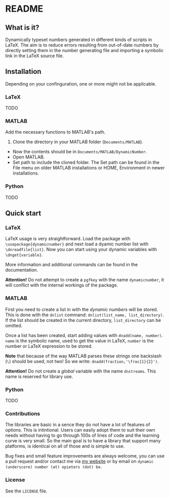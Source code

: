 README
======

What is it?
-----------

Dynamically typeset numbers generated in different kinds of scripts in LaTeX. The aim is to reduce errors resulting from out-of-date numbers by directly setting them in the number generating file and importing a symbolic link in the LaTeX source file.

Installation
------------

Depending on your confinguration, one or more might not be applicable.

### LaTeX

TODO

### MATLAB

Add the necessary functions to MATLAB's path. 

1. Clone the directory in your MATLAB folder (`Documents/MATLAB`).
*  Now the contents should be in `Documents/MATLAB/DynamicNumber`.
*  Open MATLAB.
*  Set path to include the cloned folder. The Set path can be found in the File menu on older MATLAB installations or HOME, Environment in newer installations.

### Python

TODO

Quick start
-----------

### LaTeX 

LaTeX usage is very straightforward. Load the package with `\usepackage{dynamicnumber}` and next load a dyamic number list with `\dnreadfile{list}`. Now you can start using your dynamic variables with `\dnget{variable}`.

More information and additional commands can be found in the documentation.

**Attention!** Do not attempt to create a `pgfkey` with the name `dynamicnumber`, it will conflict with the internal workings of the package.

### MATLAB

First you need to create a list in with the *dynamic numbers* will be stored. This is done with the `dnlist` command: `dnlist(list_name, list_directory)`. If the list should be created in the current directory, `list_directory` can be omitted.

Once a list has been created, start adding values with `dnadd(name, number)`. `name` is the symbolic name, used to get the value in LaTeX, `number` is the number or LaTeX expression to be stored. 

**Note** that because of the way MATLAB parses these strings one backslash (` \ `) should be used, not two! So we write: `dnadd(fraction,'\frac{1}{2}')`.

**Attention!** Do not create a *global* variable with the name `dnstreams`. This name is reserved for library use.

### Python

TODO

### Contributions

The libraries are basic in a sence they do not have a lot of features of options. This is intintional. Users can easily adopt them to suit their own needs without having to go through 100s of lines of code and the learning curve is very small. So the main goal is to have a library that support many platforms, is identical on all of those and is simple to use. 

Bug fixes and small feature improvements are always welcome, you can use a pull request and/or contact me via [my website](users.ugent.be/~opieters) or by email on `dynamic (underscore) number (at) opieters (dot) be`.


### License

See the `LICENSE` file.



